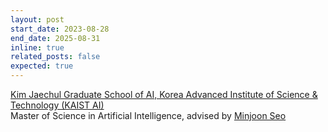 ```yaml
---
layout: post
start_date: 2023-08-28
end_date: 2025-08-31
inline: true
related_posts: false
expected: true
---
```


[Kim Jaechul Graduate School of AI, Korea Advanced Institute of Science & Technology (KAIST AI)](https://gsai.kaist.ac.kr/)  
Master of Science in Artificial Intelligence, advised by [Minjoon Seo](https://seominjoon.github.io/)